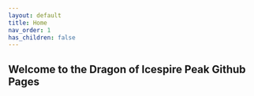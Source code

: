 ```yaml
---
layout: default
title: Home
nav_order: 1
has_children: false
---
```


## Welcome to the Dragon of Icespire Peak Github Pages
